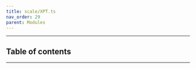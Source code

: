 ```yaml
---
title: scale/XPT.ts
nav_order: 29
parent: Modules
---
```


---

<h2 class="text-delta">Table of contents</h2>

---
